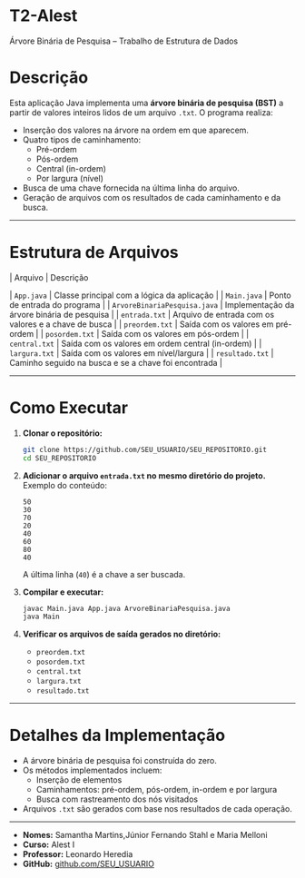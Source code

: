 # T2-Alest
Árvore Binária de Pesquisa – Trabalho de Estrutura de Dados

# Descrição

Esta aplicação Java implementa uma **árvore binária de pesquisa (BST)** a partir de valores inteiros lidos de um arquivo `.txt`. O programa realiza:

- Inserção dos valores na árvore na ordem em que aparecem.
- Quatro tipos de caminhamento:
  - Pré-ordem
  - Pós-ordem
  - Central (in-ordem)
  - Por largura (nível)
- Busca de uma chave fornecida na última linha do arquivo.
- Geração de arquivos com os resultados de cada caminhamento e da busca.

---

# Estrutura de Arquivos

| Arquivo                  | Descrição                                               

| `App.java`               | Classe principal com a lógica da aplicação             |
| `Main.java`              | Ponto de entrada do programa                           |
| `ArvoreBinariaPesquisa.java` | Implementação da árvore binária de pesquisa        |
| `entrada.txt`            | Arquivo de entrada com os valores e a chave de busca   |
| `preordem.txt`           | Saída com os valores em pré-ordem                      |
| `posordem.txt`           | Saída com os valores em pós-ordem                      |
| `central.txt`            | Saída com os valores em ordem central (in-ordem)       |
| `largura.txt`            | Saída com os valores em nível/largura                  |
| `resultado.txt`          | Caminho seguido na busca e se a chave foi encontrada   |

---

# Como Executar

1. **Clonar o repositório:**

   ```bash
   git clone https://github.com/SEU_USUARIO/SEU_REPOSITORIO.git
   cd SEU_REPOSITORIO
   ```

2. **Adicionar o arquivo `entrada.txt` no mesmo diretório do projeto.**  
   Exemplo do conteúdo:

   ```
   50
   30
   70
   20
   40
   60
   80
   40
   ```

   A última linha (`40`) é a chave a ser buscada.

3. **Compilar e executar:**

   ```bash
   javac Main.java App.java ArvoreBinariaPesquisa.java
   java Main
   ```

4. **Verificar os arquivos de saída gerados no diretório:**

   - `preordem.txt`
   - `posordem.txt`
   - `central.txt`
   - `largura.txt`
   - `resultado.txt`

---

#  Detalhes da Implementação

- A árvore binária de pesquisa foi construída do zero.
- Os métodos implementados incluem:
  - Inserção de elementos
  - Caminhamentos: pré-ordem, pós-ordem, in-ordem e por largura
  - Busca com rastreamento dos nós visitados
- Arquivos `.txt` são gerados com base nos resultados de cada operação.

---


- **Nomes:** Samantha Martins,Júnior Fernando Stahl e Maria Melloni
- **Curso:** Alest I
- **Professor:** Leonardo Heredia 
- **GitHub:** [github.com/SEU_USUARIO](https://github.com/samanthamartins05)
